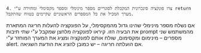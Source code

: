     4. צרו פונקציה סינכרונית המקבלת לסוגריים מספר מינימלי ומספר מקסימלי ומחזירה ע"י return מערך המכיל את כל המספרים הראשוניים שקיימים בטווח שהתקבל.
אם נשלח מספר מינימלי שהינו גדול מהמקסימלי, על הפונקציה להעלות חריגה המתארת את הבעיה הזו.
קיראו לפונקציה מלחצן שמקבל ע"י שתי תיבות prompt מהמשתמש שני מספרים – מינימום ומקסימום, שולח אותם לפונקציה ומציג את המערך המוחזר ע"י alert.
אם הועלתה חריגה – יש כמובן להציג את הודעת השגיאה. 